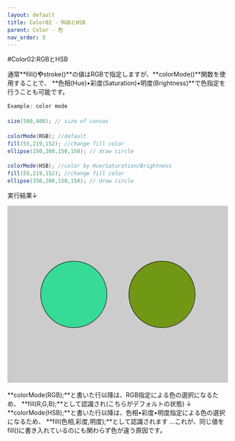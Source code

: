 ```yaml
---
layout: default
title: Color02 - RGBとHSB
parent: Color - 色
nav_order: 3
---
```


#Color02:RGBとHSB

通常**fill()**や**stroke()**の値はRGBで指定しますが、**colorMode()**関数を使用することで、
**色相(Hue)•彩度(Saturation)•明度(Brightness)**で色指定を行うことも可能です。

```java
Example: color mode

size(500,400); // size of canvas

colorMode(RGB); //dafault
fill(55,219,152); //change fill color
ellipse(150,200,150,150); // draw circle

colorMode(HSB); //color by Hue/Saturation/Brightness
fill(55,219,152); //change fill color
ellipse(350,200,150,150); // draw circle
```

実行結果↓

![](/assets/colorMode.png)

**colorMode(RGB);**と書いた行以降は、RGB指定による色の選択になるため、
**fill(R,G,B);**として認識され(こちらがデフォルトの状態)
↓
**colorMode(HSB);**と書いた行以降は、色相•彩度•明度指定による色の選択になるため、
**fill(色相,彩度,明度);**として認識されます
...これが、同じ値をfill()に書き入れているのにも関わらず色が違う原因です。
